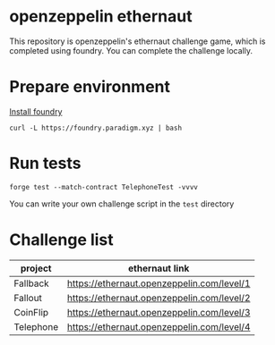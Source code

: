# openzeppelin ethernaut

This repository is openzeppelin's ethernaut challenge game, which is completed using foundry. You can complete the challenge locally.

# Prepare environment

[Install foundry](https://book.getfoundry.sh/getting-started/installation)

```
curl -L https://foundry.paradigm.xyz | bash
```

# Run tests

```
forge test --match-contract TelephoneTest -vvvv
```

You can write your own challenge script in the `test` directory

# Challenge list

| project   | ethernaut link                             |
| --------- | ------------------------------------------ |
| Fallback  | https://ethernaut.openzeppelin.com/level/1 |
| Fallout   | https://ethernaut.openzeppelin.com/level/2 |
| CoinFlip  | https://ethernaut.openzeppelin.com/level/3 |
| Telephone | https://ethernaut.openzeppelin.com/level/4 |
